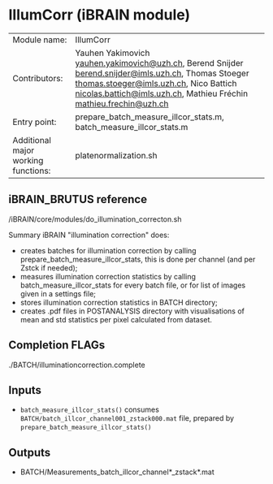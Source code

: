 # IllumCorr (iBRAIN module)

|||
|---|---|
| Module name: | IllumCorr |
| Contributors: | Yauhen Yakimovich <yauhen.yakimovich@uzh.ch>, Berend Snijder <berend.snijder@imls.uzh.ch>, Thomas Stoeger <thomas.stoeger@imls.uzh.ch>, Nico Battich <nicolas.battich@imls.uzh.ch>, Mathieu Fréchin <mathieu.frechin@uzh.ch> |
| Entry point: | prepare_batch_measure_illcor_stats.m, batch_measure_illcor_stats.m |
| Additional major working functions: | platenormalization.sh |


## iBRAIN_BRUTUS reference 

/iBRAIN/core/modules/do_illumination_correcton.sh

Summary iBRAIN "illumination correction" does:
- creates batches for illumination correction by calling prepare_batch_measure_illcor_stats, this is done per channel (and per Zstck if needed);
- measures illumination correction statistics by calling batch_measure_illcor_stats for every batch file, or for list of images given in a settings file;
- stores illumination correction statistics in BATCH directory;
- creates .pdf files in POSTANALYSIS directory with visualisations of mean and std statistics per pixel calculated from dataset.

## Completion FLAGs
./BATCH/illuminationcorrection.complete


## Inputs

- `batch_measure_illcor_stats()` consumes `BATCH/batch_illcor_channel001_zstack000.mat` file, prepared by `prepare_batch_measure_illcor_stats()`

## Outputs

- BATCH/Measurements_batch_illcor_channel*_zstack*.mat

